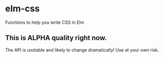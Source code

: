 # elm-css
Functions to help you write CSS in Elm


## This is ALPHA quality right now. 

The API is unstable and likely to change dramatically! Use at your own risk.  